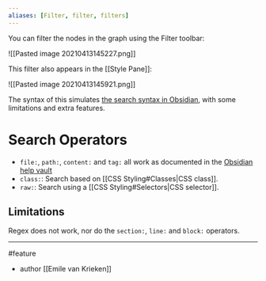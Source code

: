 ```yaml
---
aliases: [Filter, filter, filters]
---
```


You can filter the nodes in the graph using the Filter toolbar: 

![[Pasted image 20210413145227.png]]

This filter also appears in the [[Style Pane]]:

![[Pasted image 20210413145921.png]]

The syntax of this simulates [the search syntax in Obsidian](https://help.obsidian.md/Plugins/Search), with some limitations and extra features.

# Search Operators
- `file:`, `path:`, `content:` and `tag:` all work as documented in the [Obsidian help vault](https://help.obsidian.md/Plugins/Search)
- `class:`: Search based on [[CSS Styling#Classes|CSS class]].
- `raw:`: Search using a [[CSS Styling#Selectors|CSS selector]].

## Limitations
Regex does not work, nor do  the `section:`, `line:` and `block:` operators. 

--- 
#feature 
- author [[Emile van Krieken]]